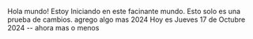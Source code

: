 Hola mundo! Estoy Iniciando en este facinante mundo. Esto solo es una prueba de cambios. agrego algo mas 2024
Hoy es Jueves 17 de Octubre 2024 -- ahora mas o menos